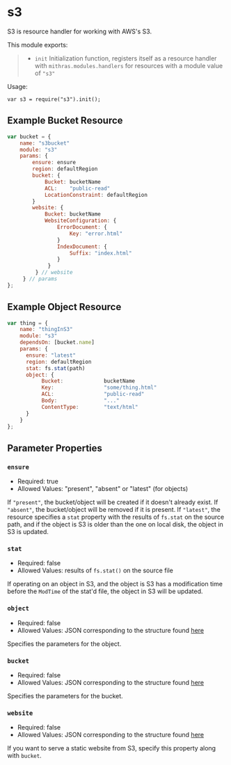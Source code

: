  
 
 # s3
 
 S3 is resource handler for working with AWS's S3.
 
 This module exports:
 
 > * `init` Initialization function, registers itself as a resource
 >   handler with `mithras.modules.handlers` for resources with a
 >   module value of `"s3"`
 
 Usage:
 
 `var s3 = require("s3").init();`
 
  ## Example Bucket Resource
 
 ```javascript
 var bucket = {
     name: "s3bucket"
     module: "s3"
     params: {
         ensure: ensure
         region: defaultRegion
         bucket: {
             Bucket: bucketName
             ACL:    "public-read"
             LocationConstraint: defaultRegion
         }
         website: {
             Bucket: bucketName
             WebsiteConfiguration: {
                 ErrorDocument: {
                     Key: "error.html"
                 }
                 IndexDocument: {
                     Suffix: "index.html"
                 }
              }
          } // website
      } // params
 };
 ```
 
  ## Example Object Resource
 
 ```javascript
 var thing = {
     name: "thingInS3"
     module: "s3"
     dependsOn: [bucket.name]
     params: {
       ensure: "latest"
       region: defaultRegion
       stat: fs.stat(path)
       object: {
            Bucket:             bucketName
            Key:                "some/thing.html" 
            ACL:                "public-read"
            Body:               "..."
            ContentType:        "text/html"
       }
     }
 };
 ```
 
 ## Parameter Properties
 
 ### `ensure`

 * Required: true
 * Allowed Values: "present", "absent" or "latest" (for objects)

 If `"present"`, the bucket/object will be created if it doesn't
 already exist.  If `"absent"`, the bucket/object will be removed if
 it is present.  If `"latest"`, the resource specifies a `stat`
 property with the results of `fs.stat` on the source path, and if
 the object is S3 is older than the one on local disk, the object in
 S3 is updated.
 
 ### `stat`

 * Required: false
 * Allowed Values: results of `fs.stat()` on the source file

 If operating on an object in S3, and the object is S3 has a
 modification time before the `ModTime` of the stat'd file, the
 object in S3 will be updated.

 ### `object`

 * Required: false
 * Allowed Values: JSON corresponding to the structure found [here](https://docs.aws.amazon.com/sdk-for-go/api/service/s3.html#type-PutObjectInput)

 Specifies the parameters for the object.

 ### `bucket`

 * Required: false
 * Allowed Values: JSON corresponding to the structure found [here](https://docs.aws.amazon.com/sdk-for-go/api/service/s3.html#type-CreateBucketInput)

 Specifies the parameters for the bucket.

 ### `website`

 * Required: false
 * Allowed Values: JSON corresponding to the structure found [here](https://docs.aws.amazon.com/sdk-for-go/api/service/s3.html#type-PutBucketWebsiteInput)

 If you want to serve a static website from S3, specify this property along with `bucket`.


